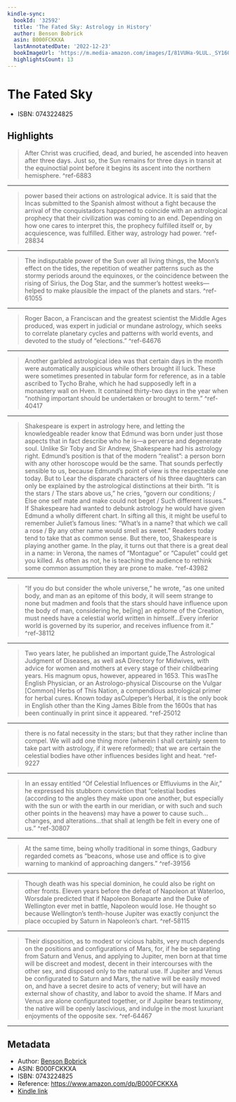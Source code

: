 ```yaml
---
kindle-sync:
  bookId: '32592'
  title: 'The Fated Sky: Astrology in History'
  author: Benson Bobrick
  asin: B000FCKKXA
  lastAnnotatedDate: '2022-12-23'
  bookImageUrl: 'https://m.media-amazon.com/images/I/81VUHa-9LUL._SY160.jpg'
  highlightsCount: 13
---
```

# The Fated Sky

* ISBN: 0743224825

## Highlights
> After Christ was crucified, dead, and buried, he ascended into heaven after three days. Just so, the Sun remains for three days in transit at the equinoctial point before it begins its ascent into the northern hemisphere. ^ref-6883

---
> power based their actions on astrological advice. It is said that the Incas submitted to the Spanish almost without a fight because the arrival of the conquistadors happened to coincide with an astrological prophecy that their civilization was coming to an end. Depending on how one cares to interpret this, the prophecy fulfilled itself or, by acquiescence, was fulfilled. Either way, astrology had power. ^ref-28834

---
> The indisputable power of the Sun over all living things, the Moon’s effect on the tides, the repetition of weather patterns such as the stormy periods around the equinoxes, or the coincidence between the rising of Sirius, the Dog Star, and the summer’s hottest weeks—helped to make plausible the impact of the planets and stars. ^ref-61055

---
> Roger Bacon, a Franciscan and the greatest scientist the Middle Ages produced, was expert in judicial or mundane astrology, which seeks to correlate planetary cycles and patterns with world events, and devoted to the study of “elections.” ^ref-64676

---
> Another garbled astrological idea was that certain days in the month were automatically auspicious while others brought ill luck. These were sometimes presented in tabular form for reference, as in a table ascribed to Tycho Brahe, which he had supposedly left in a monastery wall on Hven. It contained thirty-two days in the year when “nothing important should be undertaken or brought to term.” ^ref-40417

---
> Shakespeare is expert in astrology here, and letting the knowledgeable reader know that Edmund was born under just those aspects that in fact describe who he is—a perverse and degenerate soul. Unlike Sir Toby and Sir Andrew, Shakespeare had his astrology right. Edmund’s position is that of the modern “realist”: a person born with any other horoscope would be the same. That sounds perfectly sensible to us, because Edmund’s point of view is the respectable one today. But to Lear the disparate characters of his three daughters can only be explained by the astrological distinctions at their birth. “It is the stars / The stars above us,” he cries, “govern our conditions; / Else one self mate and make could not beget / Such different issues.” If Shakespeare had wanted to debunk astrology he would have given Edmund a wholly different chart. In sifting all this, it might be useful to remember Juliet’s famous lines: “What’s in a name? that which we call a rose / By any other name would smell as sweet.” Readers today tend to take that as common sense. But there, too, Shakespeare is playing another game. In the play, it turns out that there is a great deal in a name: in Verona, the names of “Montague” or “Capulet” could get you killed. As often as not, he is teaching the audience to rethink some common assumption they are prone to make. ^ref-43982

---
> “If you do but consider the whole universe,” he wrote, “as one united body, and man as an epitome of this body, it will seem strange to none but madmen and fools that the stars should have influence upon the body of man, considering he, be[ing] an epitome of the Creation, must needs have a celestial world written in himself…Every inferior world is governed by its superior, and receives influence from it.” ^ref-38112

---
> Two years later, he published an important guide,The Astrological Judgment of Diseases, as well asA Directory for Midwives, with advice for women and mothers at every stage of their childbearing years. His magnum opus, however, appeared in 1653. This wasThe English Physician, or an Astrologo-physical Discourse on the Vulgar [Common] Herbs of This Nation, a compendious astrological primer for herbal cures. Known today asCulpeper’s Herbal, it is the only book in English other than the King James Bible from the 1600s that has been continually in print since it appeared. ^ref-25012

---
> there is no fatal necessity in the stars; but that they rather incline than compel. We will add one thing more (wherein I shall certainly seem to take part with astrology, if it were reformed); that we are certain the celestial bodies have other influences besides light and heat. ^ref-9227

---
> In an essay entitled “Of Celestial Influences or Effluviums in the Air,” he expressed his stubborn conviction that “celestial bodies (according to the angles they make upon one another, but especially with the sun or with the earth in our meridian, or with such and such other points in the heavens) may have a power to cause such…changes, and alterations…that shall at length be felt in every one of us.” ^ref-30807

---
> At the same time, being wholly traditional in some things, Gadbury regarded comets as “beacons, whose use and office is to give warning to mankind of approaching dangers.” ^ref-39156

---
> Though death was his special dominion, he could also be right on other fronts. Eleven years before the defeat of Napoleon at Waterloo, Worsdale predicted that if Napoleon Bonaparte and the Duke of Wellington ever met in battle, Napoleon would lose. He thought so because Wellington’s tenth-house Jupiter was exactly conjunct the place occupied by Saturn in Napoleon’s chart. ^ref-58115

---
> Their disposition, as to modest or vicious habits, very much depends on the positions and configurations of Mars, for, if he be separating from Saturn and Venus, and applying to Jupiter, men born at that time will be discreet and modest, decent in their intercourses with the other sex, and disposed only to the natural use. If Jupiter and Venus be configurated to Saturn and Mars, the native will be easily moved on, and have a secret desire to acts of venery; but will have an external show of chastity, and labor to avoid the shame. If Mars and Venus are alone configurated together, or if Jupiter bears testimony, the native will be openly lascivious, and indulge in the most luxuriant enjoyments of the opposite sex. ^ref-64467

---

## Metadata
* Author: [Benson Bobrick](https://www.amazon.comundefined)
* ASIN: B000FCKKXA
* ISBN: 0743224825
* Reference: https://www.amazon.com/dp/B000FCKKXA
* [Kindle link](kindle://book?action=open&asin=B000FCKKXA)
